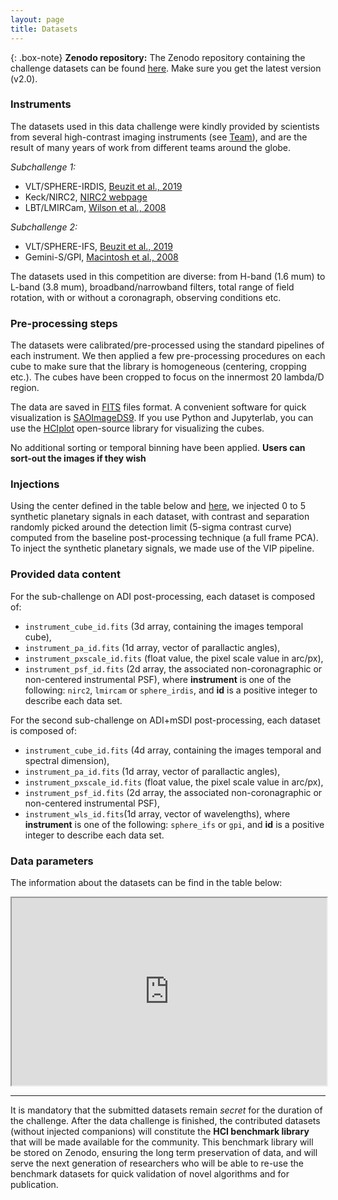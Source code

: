 ```yaml
---
layout: page
title: Datasets
---
```


{: .box-note}
**Zenodo repository:** The Zenodo repository containing the challenge datasets can be found [here](https://zenodo.org/record/3361544). 
Make sure you get the latest version (v2.0). 

### Instruments
The datasets used in this data challenge were kindly provided by scientists from several high-contrast imaging instruments (see [Team](https://exoplanet-imaging-challenge.github.io/team/)), and are the result of many years of work from different teams around the globe.

*Subchallenge 1:*

* VLT/SPHERE-IRDIS, [Beuzit et al., 2019](https://ui.adsabs.harvard.edu/link_gateway/2019A%26A...631A.155B/PUB_PDF)
* Keck/NIRC2, [NIRC2 webpage](https://www2.keck.hawaii.edu/inst/nirc2/)
* LBT/LMIRCam, [Wilson et al., 2008](https://ui.adsabs.harvard.edu/abs/2008SPIE.7013E..3AW/abstract)

*Subchallenge 2:*

* VLT/SPHERE-IFS, [Beuzit et al., 2019](https://ui.adsabs.harvard.edu/link_gateway/2019A%26A...631A.155B/PUB_PDF)
* Gemini-S/GPI, [Macintosh et al., 2008](https://www.spiedigitallibrary.org/conference-proceedings-of-spie/7015/1/The-Gemini-Planet-Imager--from-science-to-design-to/10.1117/12.788083.full) 

The datasets used in this competition are diverse: from H-band (1.6 mum) to L-band (3.8 mum), broadband/narrowband filters, total range of field rotation, with or without a coronagraph, observing conditions etc. 

### Pre-processing steps
The datasets were calibrated/pre-processed using the standard pipelines of each instrument. We then applied a few pre-processing procedures on each cube to make sure that the library is homogeneous (centering, cropping etc.). The cubes have been cropped to focus on the innermost 20 lambda/D region.

The data are saved in [FITS](https://en.wikipedia.org/wiki/FITS) files format. A convenient software for quick visualization is [SAOImageDS9](http://ds9.si.edu/site/Download.html). If you use Python and Jupyterlab, you can use the [HCIplot](https://github.com/carlgogo/hciplot/) open-source library for visualizing the cubes. 

No additional sorting or temporal binning have been applied. **Users can sort-out the images if they wish**

### Injections
Using the center defined in the table below and [here](https://docs.google.com/spreadsheets/d/e/2PACX-1vQ0fDpZD4LAoawUkITgWj_6Nx7XIKB4JAeOVS9CUIsTITI4X-MTI_rsqzC6e5MvQ2j9ivkoxZzI-XKB/pubhtml?gid=39220023&single=true), we injected 0 to 5 synthetic planetary signals in each dataset, with contrast and separation randomly picked around the detection limit (5-sigma contrast curve) computed from the baseline post-processing technique (a full frame PCA). To inject the synthetic planetary signals, we made use of the VIP pipeline.

### Provided data content
For the sub-challenge on ADI post-processing, each dataset is composed of:
 * ``instrument_cube_id.fits`` (3d array, containing the images temporal cube),
 * ``instrument_pa_id.fits`` (1d array, vector of parallactic angles),
 * ``instrument_pxscale_id.fits`` (float value, the pixel scale value in arc/px),
 * ``instrument_psf_id.fits`` (2d array, the associated non-coronagraphic or non-centered instrumental PSF), 
 where **instrument** is one of the following: ``nirc2``, ``lmircam`` or ``sphere_irdis``, and **id** is a positive integer to describe each data set. 

For the second sub-challenge on ADI+mSDI post-processing, each dataset is composed of:
 * ``instrument_cube_id.fits`` (4d array, containing the images temporal and spectral dimension),
 * ``instrument_pa_id.fits`` (1d array, vector of parallactic angles),
 * ``instrument_pxscale_id.fits`` (float value, the pixel scale value in arc/px),
 * ``instrument_psf_id.fits`` (2d array, the associated non-coronagraphic or non-centered instrumental PSF), 
 * ``instrument_wls_id.fits``(1d array, vector of wavelengths),
 where **instrument** is one of the following: ``sphere_ifs`` or ``gpi``, and **id** is a positive integer to describe each data set. 

### Data parameters
The information about the datasets can be find in the table below:

<iframe 
src="https://docs.google.com/spreadsheets/d/e/2PACX-1vQ0fDpZD4LAoawUkITgWj_6Nx7XIKB4JAeOVS9CUIsTITI4X-MTI_rsqzC6e5MvQ2j9ivkoxZzI-XKB/pubhtml?gid=39220023&amp;single=true&amp;widget=true&amp;headers=false"
style="width:100%; height:300px;"></iframe>

***
It is mandatory that the submitted datasets remain *secret* for the duration of the challenge. After the data challenge is finished, the contributed datasets (without injected companions) will constitute the **HCI benchmark library** that will be made available for the community. This benchmark library will be stored on Zenodo, ensuring the long term preservation of data, and will serve the next generation of researchers who will be able to re-use the benchmark datasets for quick validation of novel algorithms and for publication.


